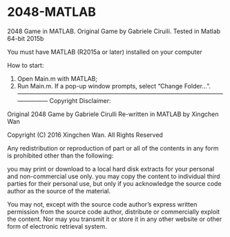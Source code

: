 # 2048-MATLAB
2048 Game in MATLAB. Original Game by Gabriele Ciruili. Tested in Matlab 64-bit 2015b

You must have MATLAB (R2015a or later) installed on your computer

How to start: 

1. Open Main.m with MATLAB;
2. Run Main.m. If a pop-up window prompts, select “Change Folder…”.
———————————————————————————————————————
Copyright Disclaimer:

Original 2048 Game by Gabriele Cirulli
Re-written in MATLAB by Xingchen Wan

Copyright (C) 2016 Xingchen Wan. All Rights Reserved

Any redistribution or reproduction of part or all of the contents in any form is prohibited other than the following:

you may print or download to a local hard disk extracts for your personal and non-commercial use only.
you may copy the content to individual third parties for their personal use, but only if you acknowledge the source code author as the source of the material.

You may not, except with the source code author’s express written permission from the source code author, distribute or commercially exploit the content. Nor may you transmit it or store it in any other website or other form of electronic retrieval system.


